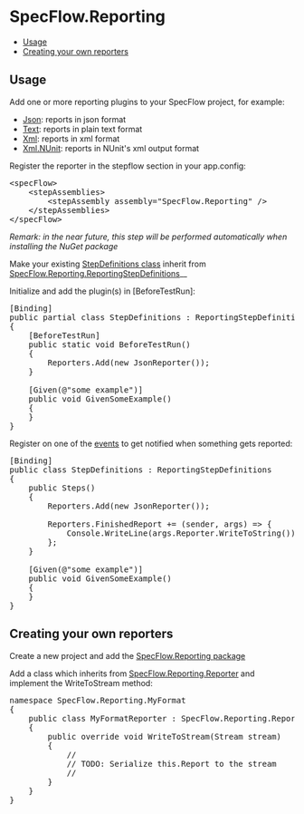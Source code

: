 # SpecFlow.Reporting

 - [Usage](#usage)
 - [Creating your own reporters](#creating-your-own-reporters)

## Usage

Add one or more reporting plugins to your SpecFlow project, for example:
 - [Json](https://www.nuget.org/packages/SpecFlow.Reporting.Json/): reports in json format
 - [Text](https://www.nuget.org/packages/SpecFlow.Reporting.Text/): reports in plain text format
 - [Xml](https://www.nuget.org/packages/SpecFlow.Reporting.Xml/): reports in xml format
 - [Xml.NUnit](https://www.nuget.org/packages/SpecFlow.Reporting.Xml.NUnit/): reports in NUnit's xml output format

Register the reporter in the stepflow section in your app.config:
<pre>
&lt;specFlow&gt;
	&lt;stepAssemblies&gt;
		&lt;stepAssembly assembly="SpecFlow.Reporting" /&gt;
	&lt;/stepAssemblies&gt;
&lt;/specFlow&gt;
</pre>
<em>Remark: in the near future, this step will be performed automatically when installing the NuGet package</em>

Make your existing [StepDefinitions class](https://github.com/techtalk/SpecFlow/wiki/Step-Definitions) inherit from [SpecFlow.Reporting.ReportingStepDefinitions](https://github.com/TimSchlechter/SpecFlow.Reporting/blob/master/SpecFlow.Reporting/ReportingStepDefinitions.cs)__

Initialize and add the plugin(s) in [BeforeTestRun]:
<pre>
[Binding]
public partial class StepDefinitions : ReportingStepDefinitions
{
	[BeforeTestRun]
	public static void BeforeTestRun()
	{
		Reporters.Add(new JsonReporter());
	}
	
	[Given(@"some example")]
	public void GivenSomeExample()
	{
	}
}
</pre>

Register on one of the [events](https://github.com/TimSchlechter/SpecFlow.Reporting/blob/master/SpecFlow.Reporting/Reporters.Events.cs) to get notified when something gets reported:
<pre>
[Binding]
public class StepDefinitions : ReportingStepDefinitions
{
	public Steps()
	{
		Reporters.Add(new JsonReporter());

		Reporters.FinishedReport += (sender, args) => {
			Console.WriteLine(args.Reporter.WriteToString());
		};
	}

	[Given(@"some example")]
	public void GivenSomeExample()
	{
	}
}	
</pre>

## Creating your own reporters

Create a new project and add the [SpecFlow.Reporting package](https://www.nuget.org/packages/SpecFlow.Reporting)

Add a class which inherits from [SpecFlow.Reporting.Reporter](https://github.com/TimSchlechter/SpecFlow.Reporting/blob/master/SpecFlow.Reporting/Reporter.cs) and implement the WriteToStream method:

<pre>
namespace SpecFlow.Reporting.MyFormat
{
	public class MyFormatReporter : SpecFlow.Reporting.Reporter
	{
		public override void WriteToStream(Stream stream)
		{
			//
			// TODO: Serialize this.Report to the stream
			//
		}
	}
}
</pre>